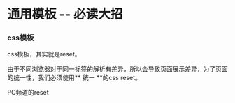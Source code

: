 # 通用模板 -- 必读大招


### **css模板**

css模板，其实就是reset。

由于不同浏览器对于同一标签的解析有差异，所以会导致页面展示差异，为了页面的统一性，我们必须使用** 统一 **的css reset。

PC频道的reset
  